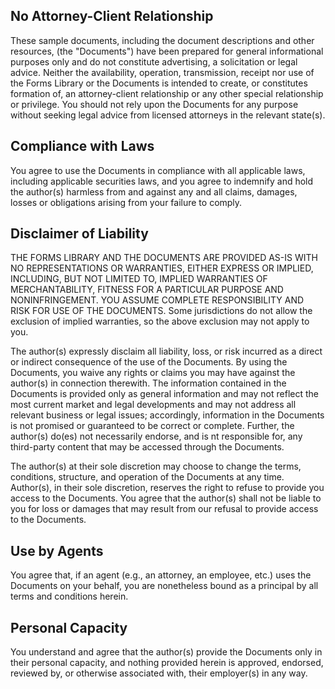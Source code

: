 ## **No Attorney-Client Relationship**

These sample documents, including the document descriptions and other resources, (the "Documents") have been prepared for general informational purposes only and do not constitute advertising, a solicitation or legal advice. Neither the availability, operation, transmission, receipt nor use of the Forms Library or the Documents is intended to create, or constitutes formation of, an attorney-client relationship or any other special relationship or privilege. You should not rely upon the Documents for any purpose without seeking legal advice from licensed attorneys in the relevant state(s).<br>

## **Compliance with Laws**

You agree to use the Documents in compliance with all applicable laws, including applicable securities laws, and you agree to indemnify and hold the author(s) harmless from and against any and all claims, damages, losses or obligations arising from your failure to comply.<br>

## **Disclaimer of Liability**

THE FORMS LIBRARY AND THE DOCUMENTS ARE PROVIDED AS-IS WITH NO REPRESENTATIONS OR WARRANTIES, EITHER EXPRESS OR IMPLIED, INCLUDING, BUT NOT LIMITED TO, IMPLIED WARRANTIES OF MERCHANTABILITY, FITNESS FOR A PARTICULAR PURPOSE AND NONINFRINGEMENT. YOU ASSUME COMPLETE RESPONSIBILITY AND RISK FOR USE OF THE DOCUMENTS. Some jurisdictions do not allow the exclusion of implied warranties, so the above exclusion may not apply to you.

The author(s) expressly disclaim all liability, loss, or risk incurred as a direct or indirect consequence of the use of the Documents. By using the Documents, you waive any rights or claims you may have against the author(s) in connection therewith. The information contained in the Documents is provided only as general information and may not reflect the most current market and legal developments and may not address all relevant business or legal issues; accordingly, information in the Documents is not promised or guaranteed to be correct or complete. Further, the author(s) do(es) not necessarily endorse, and is nt responsible for, any third-party content that may be accessed through the Documents.

The author(s) at their sole discretion may choose to change the terms, conditions, structure, and operation of the Documents at any time. Author(s), in their sole discretion, reserves the right to refuse to provide you access to the Documents. You agree that the author(s) shall not be liable to you for loss or damages that may result from our refusal to provide access to the Documents. <br>

## **Use by Agents**

You agree that, if an agent (e.g., an attorney, an employee, etc.) uses the Documents on your behalf, you are nonetheless bound as a principal by all terms and conditions herein.<br>

## **Personal Capacity**

You understand and agree that the author(s) provide the Documents only in their personal capacity, and nothing provided herein is approved, endorsed, reviewed by, or otherwise associated with, their employer(s) in any way.
